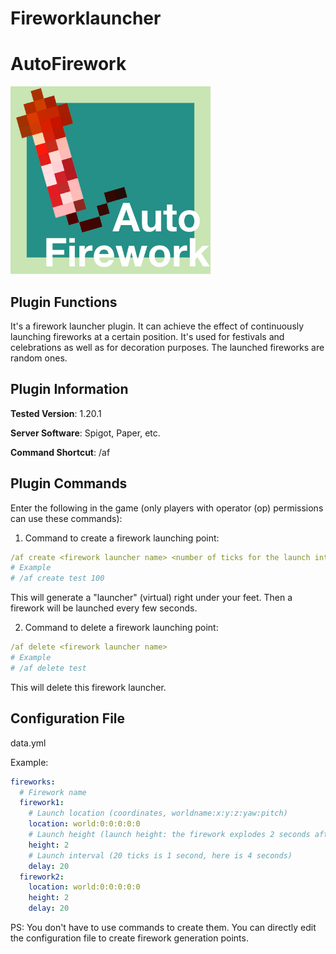 # Fireworklauncher

# AutoFirework

<img src="AutoFirework.png" width="320" height="300" alt="image">

## Plugin Functions

It's a firework launcher plugin. It can achieve the effect of continuously launching fireworks at a certain position. It's used for festivals and celebrations as well as for decoration purposes. The launched fireworks are random ones.

## Plugin Information

**Tested Version**: 1.20.1

**Server Software**: Spigot, Paper, etc.

**Command Shortcut**: /af

## Plugin Commands

Enter the following in the game (only players with operator (op) permissions can use these commands):

1. Command to create a firework launching point:

```yaml
/af create <firework launcher name> <number of ticks for the launch interval>
# Example
# /af create test 100
```

This will generate a "launcher" (virtual) right under your feet. Then a firework will be launched every few seconds.

2. Command to delete a firework launching point:

```yaml
/af delete <firework launcher name>
# Example
# /af delete test
```

This will delete this firework launcher.

## Configuration File

data.yml

Example:

```yml
fireworks:
  # Firework name
  firework1:
    # Launch location (coordinates, worldname:x:y:z:yaw:pitch)
    location: world:0:0:0:0:0
    # Launch height (launch height: the firework explodes 2 seconds after launch)
    height: 2
    # Launch interval (20 ticks is 1 second, here is 4 seconds)
    delay: 20
  firework2:
    location: world:0:0:0:0:0
    height: 2
    delay: 20

```

PS: You don't have to use commands to create them. You can directly edit the configuration file to create firework generation points. 
